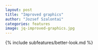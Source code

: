 ```yaml
---
layout: post
title: "Improved graphics"
author: "Jozsef Szalontai"
categories: features
image: jq-improved-graphics.jpg
---
```


{% include subfeatures/better-look.md %}
